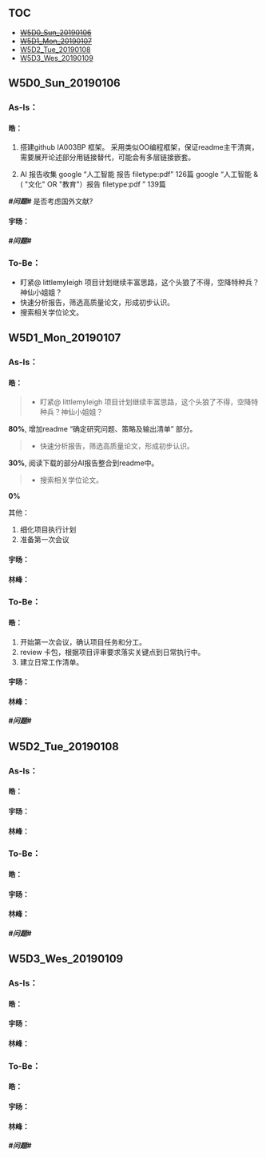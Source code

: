 ## TOC
- ~~[W5D0_Sun_20190106](#W5D0_Sun_20190106)~~
- ~~[W5D1_Mon_20190107](#W5D1_Mon_20190107)~~
- [W5D2_Tue_20190108](#W5D2_Tue_20190108)
- [W5D3_Wes_20190109](#W5D3_Wes_20190109)
## W5D0_Sun_20190106
### As-Is：
#### 皓：
1.  搭建github IA003BP 框架。
采用类似OO编程框架，保证readme主干清爽，需要展开论述部分用链接替代，可能会有多层链接嵌套。

2. AI 报告收集
google “人工智能  报告 filetype:pdf”  126篇
google “人工智能 &  ( "文化" OR "教育"）报告 filetype:pdf ” 139篇

***#问题#***
是否考虑国外文献?

#### 宇旸：

***#问题#***

### To-Be：
- 盯紧@ littlemyleigh 项目计划继续丰富思路，这个头狼了不得，空降特种兵？神仙小姐姐？
- 快速分析报告，筛选高质量论文，形成初步认识。
- 搜索相关学位论文。

## W5D1_Mon_20190107
### As-Is：
#### 皓：

>- 盯紧@ littlemyleigh 项目计划继续丰富思路，这个头狼了不得，空降特种兵？神仙小姐姐？

**80%**, 增加readme “确定研究问题、策略及输出清单” 部分。
>- 快速分析报告，筛选高质量论文，形成初步认识。

**30%**, 阅读下载的部分AI报告整合到readme中。
>- 搜索相关学位论文。

**0%**

其他：
1. 细化项目执行计划
2. 准备第一次会议

#### 宇旸：
#### 林峰：
### To-Be：
#### 皓：
1. 开始第一次会议，确认项目任务和分工。
2. review 卡包，根据项目评审要求落实关键点到日常执行中。
3. 建立日常工作清单。

#### 宇旸：
#### 林峰：
***#问题#***

## W5D2_Tue_20190108
### As-Is：
#### 皓：

#### 宇旸：
#### 林峰：
### To-Be：
#### 皓：

#### 宇旸：
#### 林峰：
***#问题#***

## W5D3_Wes_20190109
### As-Is：
#### 皓：

#### 宇旸：
#### 林峰：
### To-Be：
#### 皓：

#### 宇旸：
#### 林峰：
***#问题#***
